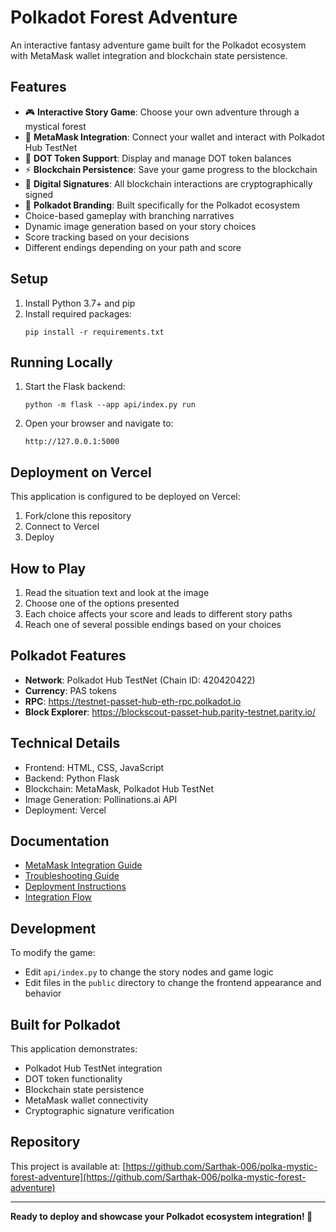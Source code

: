 # Polkadot Forest Adventure

An interactive fantasy adventure game built for the Polkadot ecosystem with MetaMask wallet integration and blockchain state persistence.

## Features

- 🎮 **Interactive Story Game**: Choose your own adventure through a mystical forest
- 🔗 **MetaMask Integration**: Connect your wallet and interact with Polkadot Hub TestNet
- 💎 **DOT Token Support**: Display and manage DOT token balances
- ⚡ **Blockchain Persistence**: Save your game progress to the blockchain
- 🔐 **Digital Signatures**: All blockchain interactions are cryptographically signed
- 🎨 **Polkadot Branding**: Built specifically for the Polkadot ecosystem
- Choice-based gameplay with branching narratives
- Dynamic image generation based on your story choices
- Score tracking based on your decisions
- Different endings depending on your path and score

## Setup

1. Install Python 3.7+ and pip
2. Install required packages:
   ```
   pip install -r requirements.txt
   ```

## Running Locally

1. Start the Flask backend:
   ```
   python -m flask --app api/index.py run
   ```
2. Open your browser and navigate to:
   ```
   http://127.0.0.1:5000
   ```

## Deployment on Vercel

This application is configured to be deployed on Vercel:

1. Fork/clone this repository
2. Connect to Vercel
3. Deploy

## How to Play

1. Read the situation text and look at the image
2. Choose one of the options presented
3. Each choice affects your score and leads to different story paths
4. Reach one of several possible endings based on your choices

## Polkadot Features

- **Network**: Polkadot Hub TestNet (Chain ID: 420420422)
- **Currency**: PAS tokens
- **RPC**: https://testnet-passet-hub-eth-rpc.polkadot.io
- **Block Explorer**: https://blockscout-passet-hub.parity-testnet.parity.io/

## Technical Details

- Frontend: HTML, CSS, JavaScript
- Backend: Python Flask
- Blockchain: MetaMask, Polkadot Hub TestNet
- Image Generation: Pollinations.ai API
- Deployment: Vercel

## Documentation

- [MetaMask Integration Guide](METAMASK_INTEGRATION.md)
- [Troubleshooting Guide](TROUBLESHOOTING.md)
- [Deployment Instructions](DEPLOYMENT.md)
- [Integration Flow](INTEGRATION_FLOW.md)

## Development

To modify the game:
- Edit `api/index.py` to change the story nodes and game logic
- Edit files in the `public` directory to change the frontend appearance and behavior

## Built for Polkadot

This application demonstrates:
- Polkadot Hub TestNet integration
- DOT token functionality
- Blockchain state persistence
- MetaMask wallet connectivity
- Cryptographic signature verification

## Repository

This project is available at: [https://github.com/Sarthak-006/polka-mystic-forest-adventure](https://github.com/Sarthak-006/polka-mystic-forest-adventure)

---

**Ready to deploy and showcase your Polkadot ecosystem integration! 🚀** 